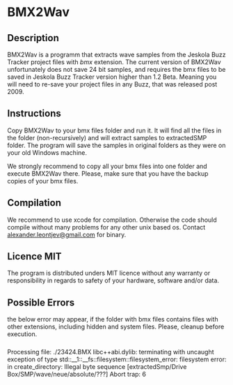 
# BMX2Wav

## Description
BMX2Wav is a programm that extracts wave samples from the Jeskola Buzz Tracker project files with *bmx* extension. The current version of BMX2Wav unfortunately does not save 24 bit samples, and requires the bmx files to be saved in Jeskola Buzz Tracker version higher than 1.2 Beta. Meaning you will need to re-save your project files in any Buzz, that was released post 2009.

## Instructions
Copy BMX2Wav to your bmx files folder and run it. It will find all the files in the folder (non-recursively) and will extract samples to extractedSMP folder. The program will save the samples in original folders as they were on your old Windows machine.

We strongly recommend to copy all your bmx files into one folder and execute BMX2Wav there. Please, make sure that you have the backup copies of your bmx files.

## Compilation
We recommend to use xcode for compilation. Otherwise the code should compile without many problems for any other unix based os. Contact alexander.leontjev@gmail.com for binary.

## Licence MIT
The program is distributed unders MIT licence without any warranty or responsibility in regards to safety of your hardware, software and/or data. 

## Possible Errors
the below error may appear, if the folder with bmx files contains files with other extensions, including hidden and system files. Please, cleanup before execution.
#####
Processing file: ./23424.BMX
libc++abi.dylib: terminating with uncaught exception of type std::__1::__fs::filesystem::filesystem_error: filesystem error: in create_directory: Illegal byte sequence [extractedSmp/Drive Box/SMP/wave/neue/absolute/???]
Abort trap: 6
